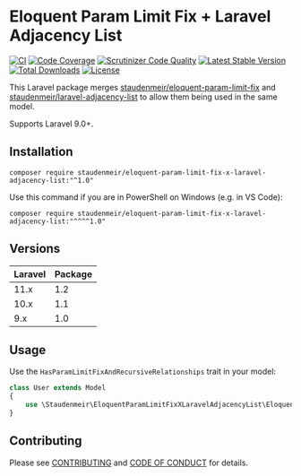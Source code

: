 # Eloquent Param Limit Fix + Laravel Adjacency List

[![CI](https://github.com/staudenmeir/eloquent-param-limit-fix-x-laravel-adjacency-list/actions/workflows/ci.yml/badge.svg)](https://github.com/staudenmeir/eloquent-param-limit-fix-x-laravel-adjacency-list/actions/workflows/ci.yml)
[![Code Coverage](https://codecov.io/gh/staudenmeir/eloquent-param-limit-fix-x-laravel-adjacency-list/graph/badge.svg?token=LMK5FKOMBU)](https://codecov.io/gh/staudenmeir/eloquent-param-limit-fix-x-laravel-adjacency-list)
[![Scrutinizer Code Quality](https://scrutinizer-ci.com/g/staudenmeir/eloquent-param-limit-fix-x-laravel-adjacency-list/badges/quality-score.png?b=main)](https://scrutinizer-ci.com/g/staudenmeir/eloquent-param-limit-fix-x-laravel-adjacency-list/?branch=main)
[![Latest Stable Version](https://poser.pugx.org/staudenmeir/eloquent-param-limit-fix-x-laravel-adjacency-list/v/stable)](https://packagist.org/packages/staudenmeir/eloquent-param-limit-fix-x-laravel-adjacency-list)
[![Total Downloads](https://poser.pugx.org/staudenmeir/eloquent-param-limit-fix-x-laravel-adjacency-list/downloads)](https://packagist.org/packages/staudenmeir/eloquent-param-limit-fix-x-laravel-adjacency-list/stats)
[![License](https://poser.pugx.org/staudenmeir/eloquent-param-limit-fix-x-laravel-adjacency-list/license)](https://github.com/staudenmeir/eloquent-param-limit-fix-x-laravel-adjacency-list/blob/main/LICENSE)

This Laravel package merges [staudenmeir/eloquent-param-limit-fix](https://github.com/staudenmeir/eloquent-param-limit-fix)
and [staudenmeir/laravel-adjacency-list](https://github.com/staudenmeir/laravel-adjacency-list) to allow them being used
in the same model.

Supports Laravel 9.0+.

## Installation

    composer require staudenmeir/eloquent-param-limit-fix-x-laravel-adjacency-list:"^1.0"

Use this command if you are in PowerShell on Windows (e.g. in VS Code):

    composer require staudenmeir/eloquent-param-limit-fix-x-laravel-adjacency-list:"^^^^1.0"

## Versions

| Laravel | Package |
|:--------|:--------|
| 11.x    | 1.2     |
| 10.x    | 1.1     |
| 9.x     | 1.0     |

## Usage

Use the `HasParamLimitFixAndRecursiveRelationships` trait in your model:

```php
class User extends Model
{
    use \Staudenmeir\EloquentParamLimitFixXLaravelAdjacencyList\Eloquent\HasParamLimitFixAndRecursiveRelationships;
}
```

## Contributing

Please see [CONTRIBUTING](.github/CONTRIBUTING.md) and [CODE OF CONDUCT](.github/CODE_OF_CONDUCT.md) for details.
